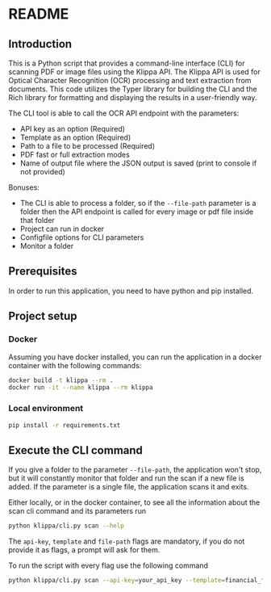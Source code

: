 # README

## Introduction
This is a Python script that provides a command-line interface (CLI) for scanning PDF or image files using the Klippa API. The Klippa API is used for Optical Character Recognition (OCR) processing and text extraction from documents. This code utilizes the Typer library for building the CLI and the Rich library for formatting and displaying the results in a user-friendly way.

The CLI tool is able to call the OCR API endpoint with the parameters:
* API key as an option (Required)
* Template as an option (Required)
* Path to a file to be processed (Required)
* PDF fast or full extraction modes
* Name of output file where the JSON output is saved (print to console if not provided)

Bonuses:
* The CLI is able to process a folder, so if the `--file-path` parameter is a folder then the API endpoint is called for every image or pdf file inside that folder
* Project can run in docker
* Configfile options for CLI parameters
* Monitor a folder

## Prerequisites
In order to run this application, you need to have python and pip installed.

## Project setup

### Docker
Assuming you have docker installed, you can run the application in a docker container with the following commands:

```sh
docker build -t klippa --rm . 
docker run -it --name klippa --rm klippa
```

### Local environment

```sh
pip install -r requirements.txt
```

## Execute the CLI command
If you give a folder to the parameter `--file-path`, the application won't stop, but it will constantly monitor that folder and run the scan if a new file is added. If the parameter is a single file, the application scans it and exits.

Either locally, or in the docker container, to see all the information about the scan cli command and its parameters run
```sh
python klippa/cli.py scan --help
```
The `api-key`, `template` and `file-path` flags are mandatory, if you do not provide it as flags, a prompt will ask for them.

To run the script with every flag use the following command
```sh
python klippa/cli.py scan --api-key=your_api_key --template=financial_full --file-path=documents --fast --save-json=output 
```